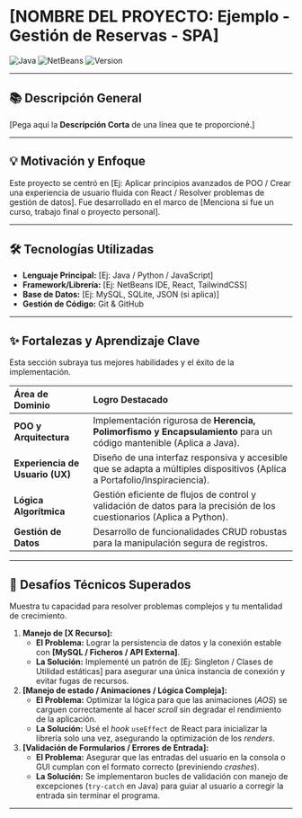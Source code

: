 # [NOMBRE DEL PROYECTO: Ejemplo - Gestión de Reservas - SPA]

![Java](https://img.shields.io/badge/Java-ED8B00?style=for-the-badge&logo=openjdk&logoColor=white) 
![NetBeans](https://img.shields.io/badge/NetBeansIDE-1B6AC6?style=for-the-badge&logo=apache-netbeans-ide&logoColor=white) 
![Version](https://img.shields.io/badge/Status-Finalizado-success?style=for-the-badge)

---

## 📚 Descripción General

[Pega aquí la **Descripción Corta** de una línea que te proporcioné.]

---

## 💡 Motivación y Enfoque

Este proyecto se centró en [Ej: Aplicar principios avanzados de POO / Crear una experiencia de usuario fluida con React / Resolver problemas de gestión de datos]. Fue desarrollado en el marco de [Menciona si fue un curso, trabajo final o proyecto personal].

---

## 🛠️ Tecnologías Utilizadas

* **Lenguaje Principal:** [Ej: Java / Python / JavaScript]
* **Framework/Librería:** [Ej: NetBeans IDE, React, TailwindCSS]
* **Base de Datos:** [Ej: MySQL, SQLite, JSON (si aplica)]
* **Gestión de Código:** Git & GitHub

---

## ✨ Fortalezas y Aprendizaje Clave

Esta sección subraya tus mejores habilidades y el éxito de la implementación.

| Área de Dominio | Logro Destacado |
| :--- | :--- |
| **POO y Arquitectura** | Implementación rigurosa de **Herencia, Polimorfismo y Encapsulamiento** para un código mantenible (Aplica a Java). |
| **Experiencia de Usuario (UX)** | Diseño de una interfaz responsiva y accesible que se adapta a múltiples dispositivos (Aplica a Portafolio/Inspiraciencia). |
| **Lógica Algorítmica** | Gestión eficiente de flujos de control y validación de datos para la precisión de los cuestionarios (Aplica a Python). |
| **Gestión de Datos** | Desarrollo de funcionalidades CRUD robustas para la manipulación segura de registros. |

---

## 🚧 Desafíos Técnicos Superados

Muestra tu capacidad para resolver problemas complejos y tu mentalidad de crecimiento.

1.  **Manejo de [X Recurso]:**
    * **El Problema:** Lograr la persistencia de datos y la conexión estable con **[MySQL / Ficheros / API Externa]**.
    * **La Solución:** Implementé un patrón de [Ej: Singleton / Clases de Utilidad estáticas] para asegurar una única instancia de conexión y evitar fugas de recursos.
2.  **[Manejo de estado / Animaciones / Lógica Compleja]:**
    * **El Problema:** Optimizar la lógica para que las animaciones (*AOS*) se carguen correctamente al hacer *scroll* sin degradar el rendimiento de la aplicación.
    * **La Solución:** Usé el *hook* `useEffect` de React para inicializar la librería solo una vez, asegurando la optimización de los *renders*.
3.  **[Validación de Formularios / Errores de Entrada]:**
    * **El Problema:** Asegurar que las entradas del usuario en la consola o GUI cumplan con el formato correcto (previniendo *crashes*).
    * **La Solución:** Se implementaron bucles de validación con manejo de excepciones (`try-catch` en Java) para guiar al usuario a corregir la entrada sin terminar el programa.

---


